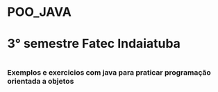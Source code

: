 # POO_JAVA
<h1>3° semestre Fatec Indaiatuba<h1>
<h3> Exemplos e exercicios com java para  praticar programação orientada a objetos <h1>
  
